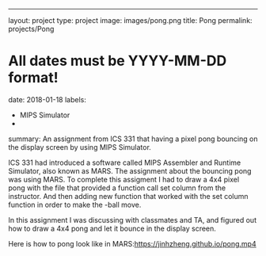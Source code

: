 ---
layout: project
type: project
image: images/pong.png
title: Pong
permalink: projects/Pong
# All dates must be YYYY-MM-DD format!
date: 2018-01-18
labels:
- MIPS Simulator
-
summary: An assignment from ICS 331 that having a pixel pong bouncing on the display screen by using MIPS Simulator.

ICS 331 had introduced a software called MIPS Assembler and Runtime Simulator, also known as MARS. The assignment about the bouncing pong was using MARS. To complete this assigment I had to draw a 4x4 pixel pong with the file that provided a function call set column from the instructor. And then adding new function that worked with the set column function in order to make the -ball move.   

In this assignment I was discussing with classmates and TA, and figured out how to draw a 4x4 pong and let it bounce in the display screen. 

Here is how to pong look like in MARS:https://jinhzheng.github.io/pong.mp4








